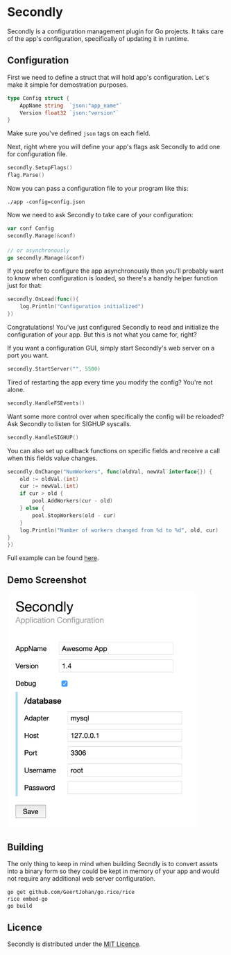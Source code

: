 # Secondly

Secondly is a configuration management plugin for Go projects. It taks care of
the app's configuration, specifically of updating it in runtime.

## Configuration

First we need to define a struct that will hold app's configuration. Let's make
it simple for demostration purposes.

```go
type Config struct {
    AppName string  `json:"app_name"`
    Version float32 `json:"version"`
}
```

Make sure you've defined `json` tags on each field.

Next, right where you will define your app's flags ask Secondly to add one for
configuration file.

```go
secondly.SetupFlags()
flag.Parse()
```

Now you can pass a configuration file to your program like this:

```
./app -config=config.json
```

Now we need to ask Secondly to take care of your configuration:

```go
var conf Config
secondly.Manage(&conf)

// or asynchronously
go secondly.Manage(&conf)
```

If you prefer to configure the app asynchronously then you'll probably want to
know when configuration is loaded, so there's a handly helper function just for
that:

```go
secondly.OnLoad(func(){
    log.Println("Configuration initialized")
})
```

Congratulations! You've just configured Secondly to read and initialize the
configuration of your app. But this is not what you came for, right?

If you want a configuration GUI, simply start Secondly's web server on a port
you want.

```go
secondly.StartServer("", 5500)
```

Tired of restarting the app every time you modify the config? You're not alone.

```go
secondly.HandleFSEvents()
```

Want some more control over when specifically the config will be reloaded? Ask
Secondly to listen for SIGHUP syscalls.

```go
secondly.HandleSIGHUP()
```

You can also set up callback functions on specific fields and receive a call
when this fields value changes.

```go
secondly.OnChange("NumWorkers", func(oldVal, newVal interface{}) {
    old := oldVal.(int)
    cur := newVal.(int)
    if cur > old {
        pool.AddWorkers(cur - old)
    } else {
        pool.StopWorkers(old - cur)
    }
    log.Println("Number of workers changed from %d to %d", old, cur)
}
})
```

Full example can be found [here](https://github.com/localhots/secondly/blob/master/demo/demo.go).

## Demo Screenshot

<img src="https://raw.githubusercontent.com/localhots/secondly/master/demo/screenshot.png" width="440">

## Building

The only thing to keep in mind when building Secndly is to convert assets into a
binary form so they could be kept in memory of your app and would not require
any additional web server configuration.

```
go get github.com/GeertJohan/go.rice/rice
rice embed-go
go build
```

## Licence

Secondly is distributed under the [MIT Licence](https://github.com/localhots/secondly/blob/master/LICENCE).
